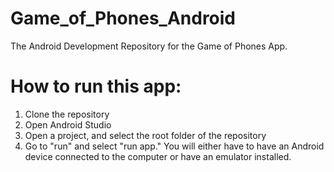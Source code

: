 # Game_of_Phones_Android
The Android Development Repository for the Game of Phones App.

# How to run this app:

1. Clone the repository
2. Open Android Studio
3. Open a project, and select the root folder of the repository
4. Go to "run" and select "run app." You will either have to have an Android device connected to the computer or have an emulator installed.
